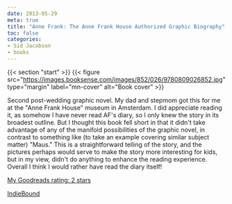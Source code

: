 ```yaml
---
date: 2013-05-29
meta: true
title: "Anne Frank: The Anne Frank House Authorized Graphic Biography"
toc: false
categories:
- Sid Jacobson
- books
---
```


{{< section "start" >}}
{{< figure src="https://images.booksense.com/images/852/026/9780809026852.jpg" type="margin" label="mn-cover" alt="Book cover" >}}

Second post-wedding graphic novel. My dad and stepmom got this for me at the "Anne Frank House" museum in Amsterdam. I did appreciate reading it, as somehow I have never read AF's diary, so I only knew the story in its broadest outline. But I thought this book fell short in that it didn't take advantage of any of the manifold possibilities of the graphic novel, in contrast to something like (to take an example covering similar subject matter) "Maus." This is a straightforward telling of the story, and the pictures perhaps would serve to make the story more interesting for kids, but in my view, didn't do anything to enhance the reading experience. Overall I think I would rather have read the diary itself!

[My Goodreads rating: 2 stars](https://www.goodreads.com/review/show/625732724)  

[IndieBound](https://www.indiebound.org/book/9780809026852)
